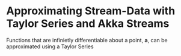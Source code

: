 <h1> Approximating Stream-Data with Taylor Series and Akka Streams </h1>

Functions that are infinietly differentiable about a point, <strong> a</strong>, can be approximated using a Taylor Series




